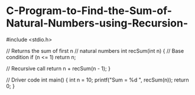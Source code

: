# C-Program-to-Find-the-Sum-of-Natural-Numbers-using-Recursion-

#include <stdio.h>
 
// Returns the sum of first n
// natural numbers
int recSum(int n)
{
  // Base condition
    if (n <= 1)
        return n;
   
  // Recursive call
    return n + recSum(n - 1);
}
 
// Driver code
int main()
{
    int n = 10;
    printf("Sum = %d ", recSum(n));
    return 0;
}
